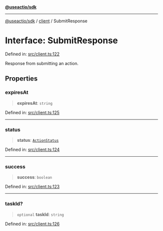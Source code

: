 [**@useactio/sdk**](../../README.md)

***

[@useactio/sdk](../../modules.md) / [client](../README.md) / SubmitResponse

# Interface: SubmitResponse

Defined in: [src/client.ts:122](https://github.com/useactio/sdk/blob/aa0cbb7aefc891bd76a4e1447f8c84a24792d899/src/client.ts#L122)

Response from submitting an action.

## Properties

### expiresAt

> **expiresAt**: `string`

Defined in: [src/client.ts:125](https://github.com/useactio/sdk/blob/aa0cbb7aefc891bd76a4e1447f8c84a24792d899/src/client.ts#L125)

***

### status

> **status**: [`ActionStatus`](../type-aliases/ActionStatus.md)

Defined in: [src/client.ts:124](https://github.com/useactio/sdk/blob/aa0cbb7aefc891bd76a4e1447f8c84a24792d899/src/client.ts#L124)

***

### success

> **success**: `boolean`

Defined in: [src/client.ts:123](https://github.com/useactio/sdk/blob/aa0cbb7aefc891bd76a4e1447f8c84a24792d899/src/client.ts#L123)

***

### taskId?

> `optional` **taskId**: `string`

Defined in: [src/client.ts:126](https://github.com/useactio/sdk/blob/aa0cbb7aefc891bd76a4e1447f8c84a24792d899/src/client.ts#L126)
